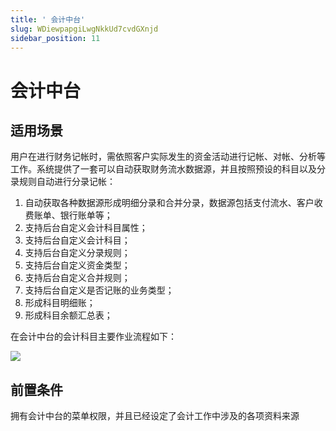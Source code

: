 ```yaml
---
title: ' 会计中台'
slug: WDiewpapgiLwgNkkUd7cvdGXnjd
sidebar_position: 11
---
```



#  会计中台

## 适用场景

用户在进行财务记帐时，需依照客户实际发生的资金活动进行记帐、对帐、分析等工作。系统提供了一套可以自动获取财务流水数据源，并且按照预设的科目以及分录规则自动进行分录记帐：

1. 自动获取各种数据源形成明细分录和合并分录，数据源包括支付流水、客户收费账单、银行账单等；
2. 支持后台自定义会计科目属性；
3. 支持后台自定义会计科目；
4. 支持后台自定义分录规则；
5. 支持后台自定义资金类型；
6. 支持后台自定义合并规则；
7. 支持后台自定义是否记账的业务类型；
8. 形成科目明细账；
9. 形成科目余额汇总表；

在会计中台的会计科目主要作业流程如下：

<img src="/assets/J23XbK9pPoJxpbx57NEczt2FneL.png" src-width="874" src-height="553" align="center"/>

## 前置条件

拥有会计中台的菜单权限，并且已经设定了会计工作中涉及的各项资料来源


